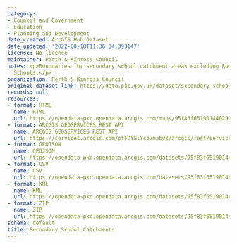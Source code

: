 ```yaml
---
category:
- Council and Government
- Education
- Planning and Development
date_created: ArcGIS Hub Dataset
date_updated: '2022-08-18T11:36:34.393147'
license: No licence
maintainer: Perth & Kinross Council
notes: <p>Boundaries for secondary school catchment areas excluding Roman Catholic
  Schools.</p>
organization: Perth & Kinross Council
original_dataset_link: https://data.pkc.gov.uk/dataset/secondary-school-catchments
records: null
resources:
- format: HTML
  name: HTML
  url: https://opendata-pkc.opendata.arcgis.com/maps/95f83f651901440292a82ae2f737828d_0
- format: ARCGIS GEOSERVICES REST API
  name: ARCGIS GEOSERVICES REST API
  url: https://services.arcgis.com/pfFDYSlYcp7mabvZ/arcgis/rest/services/Secondary_School_Catchments/FeatureServer/0
- format: GEOJSON
  name: GEOJSON
  url: https://opendata-pkc.opendata.arcgis.com/datasets/95f83f651901440292a82ae2f737828d_0.geojson?outSR=%7B%22latestWkid%22%3A27700%2C%22wkid%22%3A27700%7D
- format: CSV
  name: CSV
  url: https://opendata-pkc.opendata.arcgis.com/datasets/95f83f651901440292a82ae2f737828d_0.csv?outSR=%7B%22latestWkid%22%3A27700%2C%22wkid%22%3A27700%7D
- format: KML
  name: KML
  url: https://opendata-pkc.opendata.arcgis.com/datasets/95f83f651901440292a82ae2f737828d_0.kml?outSR=%7B%22latestWkid%22%3A27700%2C%22wkid%22%3A27700%7D
- format: ZIP
  name: ZIP
  url: https://opendata-pkc.opendata.arcgis.com/datasets/95f83f651901440292a82ae2f737828d_0.zip?outSR=%7B%22latestWkid%22%3A27700%2C%22wkid%22%3A27700%7D
schema: default
title: Secondary School Catchments
---
```

